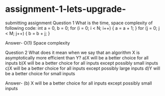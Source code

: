 # assignment-1-lets-upgrade-
submitting assignment 
Question 1
What is the time, space complexity of following code:
int a = 0, b = 0;
for (i = 0; i < N; i++) {
a = a + 1;
}
for (j = 0; j < M; j++) {
b = b + j;
}

Answer- O(1) Space complexity

Question 2
What does it mean when we say that an algorithm X is asymptotically more efficient than Y?
a)X will be a better choice for all inputs
b)X will be a better choice for all inputs except possibly small inputs
c)X will be a better choice for all inputs except possibly large inputs
d)Y will be a better choice for small inputs

Answer- (b) X will be a better choice for all inputs except possibly small inputs
